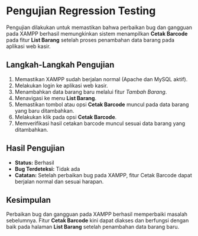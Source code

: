 # Pengujian Regression Testing
Pengujian dilakukan untuk memastikan bahwa perbaikan bug dan gangguan pada XAMPP berhasil memungkinkan sistem menampilkan **Cetak Barcode** pada fitur **List Barang** setelah proses penambahan data barang pada aplikasi web kasir.

## Langkah-Langkah Pengujian
1. Memastikan XAMPP sudah berjalan normal (Apache dan MySQL aktif).
2. Melakukan login ke aplikasi web kasir.
3. Menambahkan data barang baru melalui fitur *Tambah Barang*.
4. Menavigasi ke menu **List Barang**.
5. Memastikan tombol atau opsi **Cetak Barcode** muncul pada data barang yang baru ditambahkan.
6. Melakukan klik pada opsi **Cetak Barcode**.
7. Memverifikasi hasil cetakan barcode muncul sesuai data barang yang ditambahkan.

## Hasil Pengujian
- **Status:** Berhasil
- **Bug Terdeteksi:** Tidak ada
- **Catatan:** Setelah perbaikan bug pada XAMPP, fitur Cetak Barcode dapat berjalan normal dan sesuai harapan.

## Kesimpulan
Perbaikan bug dan gangguan pada XAMPP berhasil memperbaiki masalah sebelumnya. Fitur **Cetak Barcode** kini dapat diakses dan berfungsi dengan baik pada halaman **List Barang** setelah penambahan data barang baru.


